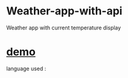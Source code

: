 # Weather-app-with-api
Weather app with current temperature display

# [demo](https://raw.githack.com/Amir-mohammad-ahmady-1234/Weather-app-with-api/main/index.html)

language used : 
